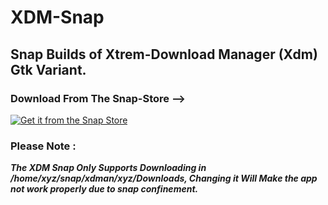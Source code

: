 # XDM-Snap
## Snap Builds of Xtrem-Download Manager (Xdm) Gtk Variant.

### Download From The Snap-Store -->

<a href="https://snapcraft.io/xdm-snap">
  <img alt="Get it from the Snap Store" src="https://snapcraft.io/static/images/badges/en/snap-store-black.svg" />
</a>

### Please Note :
**_The XDM Snap Only Supports Downloading in /home/xyz/snap/xdman/xyz/Downloads, Changing it Will Make the app not work properly due to snap confinement._**
